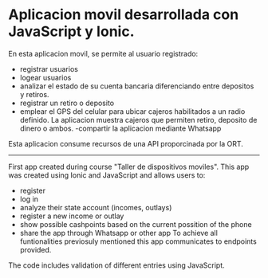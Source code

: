 # Aplicacion movil desarrollada con JavaScript y Ionic.

En esta aplicacion movil, se permite al usuario registrado:
- registrar usuarios
- logear usuarios
- analizar el estado de su cuenta bancaria diferenciando entre depositos y retiros.
- registrar un retiro o deposito
- emplear el GPS del celular para ubicar cajeros habilitados a un radio definido. La aplicacion muestra cajeros que permiten retiro, deposito de dinero o ambos.
-compartir la aplicacion mediante Whatsapp
    
Esta aplicacion consume recursos de una API proporcinada por la ORT.

------------------------------------------------------------------------------------------------------------------------------------------------------------------

First app created during course "Taller de dispositivos moviles". This app was created using Ionic and JavaScript and allows users to:
- register
- log in
- analyze their state account (incomes, outlays)
- register a new income or outlay
- show possible cashpoints based on the current possition of the phone
- share the app through Whatsapp or other app
To achieve all funtionalities previosuly mentioned this app communicates to endpoints provided. 

The code includes validation of different entries using JavaScript.
